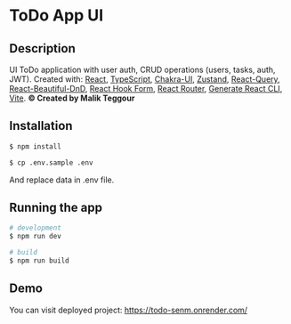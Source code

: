 # ToDo App UI

## Description

UI ToDo application with user auth, CRUD operations (users, tasks, auth, JWT).
Created with: [React](https://react.dev/), [TypeScript](https://www.typescriptlang.org/), [Chakra-UI](https://chakra-ui.com/), [Zustand](https://zustand-demo.pmnd.rs/), [React-Query](https://tanstack.com/query/v4/docs/react/overview), [React-Beautiful-DnD](https://github.com/atlassian/react-beautiful-dnd), [React Hook Form](https://react-hook-form.com/), [React Router](https://reactrouter.com/en/main), [Generate React CLI](https://github.com/arminbro/generate-react-cli#readme), [Vite](https://vitejs.dev/).
**© Created by Malik Teggour**

## Installation

```bash
$ npm install

$ cp .env.sample .env
```

And replace data in .env file.

## Running the app

```bash
# development
$ npm run dev

# build
$ npm run build
```

## Demo

You can visit deployed project: https://todo-senm.onrender.com/

